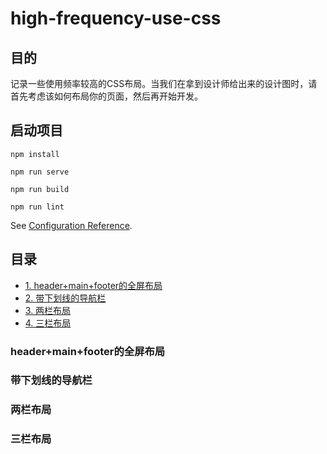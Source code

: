 # high-frequency-use-css
## 目的

记录一些使用频率较高的CSS布局。当我们在拿到设计师给出来的设计图时，请首先考虑该如何布局你的页面，然后再开始开发。

## 启动项目
```
npm install

npm run serve

npm run build

npm run lint
```
See [Configuration Reference](https://cli.vuejs.org/config/).
## 目录
- [1. header+main+footer的全屏布局](#1-header+main+footer的全屏布局)
- [2. 带下划线的导航栏](#2-带下划线的导航栏)
- [3. 两栏布局](#3-两栏布局)
- [4. 三栏布局](#4-三栏布局)

### header+main+footer的全屏布局
### 带下划线的导航栏

### 两栏布局

### 三栏布局
